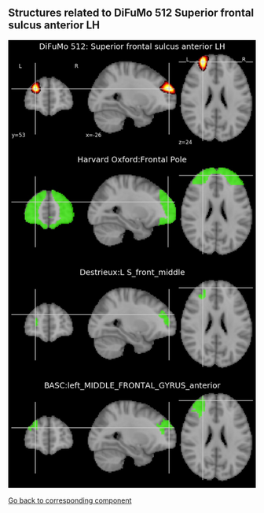 


## Structures related to DiFuMo 512 Superior frontal sulcus anterior LH

![185](185.jpg "Structures related to DiFuMo 512 Superior frontal sulcus anterior LH")

[Go back to corresponding component](https://parietal-inria.github.io/DiFuMo/512/html/185.html)